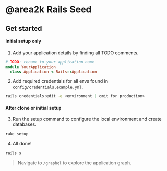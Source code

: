 @area2k Rails Seed
==================

## Get started

#### Initial setup only

1. Add your application details by finding all TODO comments.
```ruby
# TODO: rename to your application name
module YourApplication
  class Application < Rails::Application
```

2. Add required credentials for all envs found in `config/credentials.example.yml`.
```sh
rails credentials:edit -e <environment | omit for production>
```

#### After clone or initial setup

3. Run the setup command to configure the local environment and create databases.
```sh
rake setup
```

4. All done!
```sh
rails s
```


> Navigate to `/graphql` to explore the application graph.
